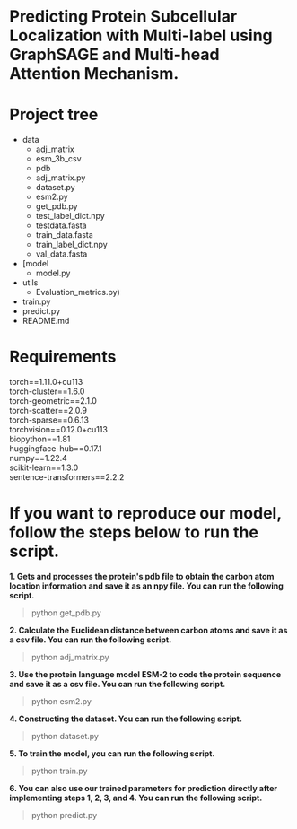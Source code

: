 # Predicting Protein Subcellular Localization with Multi-label using GraphSAGE and Multi-head Attention Mechanism. 

# Project tree

 * data
   * adj_matrix
   * esm_3b_csv
   * pdb
   * adj_matrix.py
   * dataset.py
   * esm2.py
   * get_pdb.py
   * test_label_dict.npy
   * testdata.fasta
   * train_data.fasta
   * train_label_dict.npy
   * val_data.fasta
 * [model
   * model.py
 * utils
   * Evaluation_metrics.py)
 * train.py
 * predict.py
 * README.md
 
**Requirements**
=
torch==1.11.0+cu113  
torch-cluster==1.6.0  
torch-geometric==2.1.0  
torch-scatter==2.0.9  
torch-sparse==0.6.13  
torchvision==0.12.0+cu113  
biopython==1.81  
huggingface-hub==0.17.1  
numpy==1.22.4  
scikit-learn==1.3.0  
sentence-transformers==2.2.2  

**If you want to reproduce our model, follow the steps below to run the script.**
=
**1. Gets and processes the protein's pdb file to obtain the carbon atom location information and save it as an npy file. You can run the following script.**   
> python get_pdb.py
  
**2. Calculate the Euclidean distance between carbon atoms and save it as a csv file. You can run the following script.**  
> python adj_matrix.py
      
**3. Use the protein language model ESM-2 to code the protein sequence and save it as a csv file. You can run the following script.**    
> python esm2.py
  
**4. Constructing the dataset. You can run the following script.**  
> python dataset.py
    
**5. To train the model, you can run the following script.**    
> python train.py
    
**6. You can also use our trained parameters for prediction directly after implementing steps 1, 2, 3, and 4. You can run the following script.**  
> python predict.py
    
